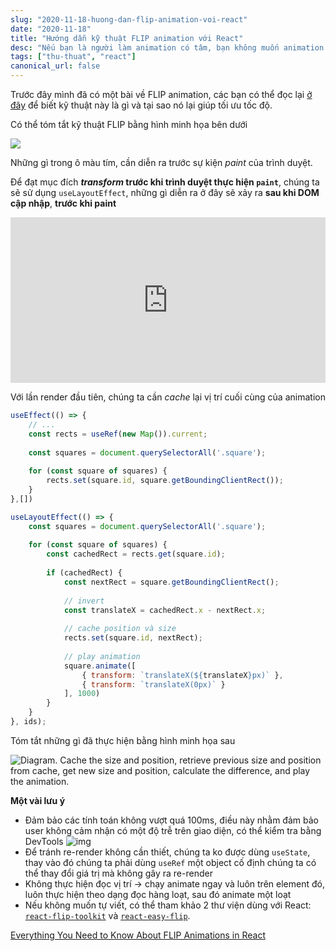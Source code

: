 ```yaml
---
slug: "2020-11-18-huong-dan-flip-animation-voi-react"
date: "2020-11-18"
title: "Hướng dẫn kỹ thuật FLIP animation với React"
desc: "Nếu bạn là người làm animation có tâm, bạn không muốn animation làm ảnh hưởng đến tốc độ của ứng dụng, bạn cần biết đến FLIP animation"
tags: ["thu-thuat", "react"]
canonical_url: false
---
```


Trước đây mình đã có một bài về FLIP animation, các bạn có thể đọc lại [ở đây](https://vuilaptrinh.com/2018-07-25-huong-dan-tao-animate-voi-flip-technique/) để biết kỹ thuật này là gì và tại sao nó lại giúp tối ưu tốc độ.

Có thể tóm tắt kỹ thuật FLIP bằng hình minh họa bên dưới

![](https://i2.wp.com/css-tricks.com/wp-content/uploads/2020/06/JakPwnSa.png?w=398&ssl=1)

Những gì trong ô màu tím, cần diễn ra trước sự kiện *paint* của trình duyệt.

Để đạt mục đích ***transform* trước khi trình duyệt thực hiện `paint`**, chúng ta sẽ sử dụng `useLayoutEffect`, những gì diễn ra ở đây sẽ xảy ra **sau khi DOM cập nhập**, **trước khi paint**

<iframe height="265" style="width: 100%;" scrolling="no" title="React FLIP animations" src="https://codepen.io/jlkiri/embed/oNjaMrK?height=265&theme-id=light&default-tab=js,result" frameborder="no" loading="lazy" allowtransparency="true" allowfullscreen="true">
  See the Pen <a href='https://codepen.io/jlkiri/pen/oNjaMrK'>React FLIP animations</a> by Kirill Vasiltsov
  (<a href='https://codepen.io/jlkiri'>@jlkiri</a>) on <a href='https://codepen.io'>CodePen</a>.
</iframe>

Với lần render đầu tiên, chúng ta cần *cache* lại vị trí cuối cùng của animation

```jsx
useEffect(() => {
    // ...
    const rects = useRef(new Map()).current;
    
    const squares = document.querySelectorAll('.square');
    
    for (const square of squares) {
        rects.set(square.id, square.getBoundingClientRect());
    }
},[])

useLayoutEffect(() => {
    const squares = document.querySelectorAll('.square');
    
    for (const square of squares) {
        const cachedRect = rects.get(square.id);
        
        if (cachedRect) {
            const nextRect = square.getBoundingClientRect();
            
            // invert
            const translateX = cachedRect.x - nextRect.x;
            
            // cache position và size
            rects.set(square.id, nextRect);
            
            // play animation
            square.animate([
                { transform: `translateX(${translateX}px)` },
            	{ transform: `translateX(0px)` }
            ], 1000)
        }
    }
}, ids);
```

Tóm tắt những gì đã thực hiện bằng hình minh họa sau

![Diagram. Cache the size and position, retrieve previous size and position from cache, get new size and position, calculate the difference, and play the animation.](https://i1.wp.com/css-tricks.com/wp-content/uploads/2020/06/kTkr-F7_.png?fit=1024%2C1024&ssl=1)



**Một vài lưu ý**

- Đảm bảo các tính toán không vượt quá 100ms, điều này nhằm đảm bảo user không cảm nhận có một độ trễ trên giao diện, có thể kiểm tra bằng DevTools
  ![img](https://i1.wp.com/css-tricks.com/wp-content/uploads/2020/06/6LqLR8Jc.png?fit=1024%2C275&ssl=1)
- Để tránh re-render không cần thiết, chúng ta ko được dùng `useState`, thay vào đó chúng ta phải dùng `useRef` một object cố định chúng ta có thể thay đổi giá trị mà không gây ra re-render
- Không thực hiện đọc vị trí -> chạy animate ngay và luôn trên element đó, luôn thực hiện theo dạng đọc hàng loạt, sau đó animate một loạt
- Nếu không muốn tự viết, có thể tham khảo 2 thư viện dùng với React: [`react-flip-toolkit`](https://github.com/aholachek/react-flip-toolkit) và [`react-easy-flip`](https://github.com/jlkiri/react-easy-flip).

[Everything You Need to Know About FLIP Animations in React](https://css-tricks.com/everything-you-need-to-know-about-flip-animations-in-react/)